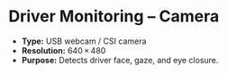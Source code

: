 # Driver Monitoring – Camera

* **Type:** USB webcam / CSI camera
* **Resolution:** 640 × 480
* **Purpose:** Detects driver face, gaze, and eye closure.

